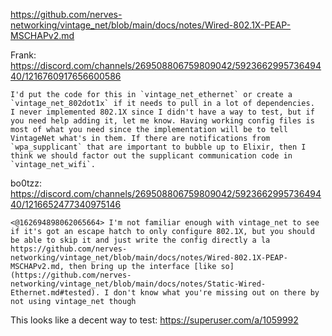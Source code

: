 https://github.com/nerves-networking/vintage_net/blob/main/docs/notes/Wired-802.1X-PEAP-MSCHAPv2.md

Frank: https://discord.com/channels/269508806759809042/592366299573649440/1216760917656600586
```
I'd put the code for this in `vintage_net_ethernet` or create a `vintage_net_802dot1x` if it needs to pull in a lot of dependencies.  I never implemented 802.1X since I didn't have a way to test, but if you need help adding it, let me know. Having working config files is most of what you need since the implementation will be to tell VintageNet what's in them. If there are notifications from `wpa_supplicant` that are important to bubble up to Elixir, then I think we should factor out the supplicant communication code in `vintage_net_wifi`.
```

bo0tzz: https://discord.com/channels/269508806759809042/592366299573649440/1216652477340975146
```
<@162694898062065664> I'm not familiar enough with vintage_net to see if it's got an escape hatch to only configure 802.1X, but you should be able to skip it and just write the config directly a la https://github.com/nerves-networking/vintage_net/blob/main/docs/notes/Wired-802.1X-PEAP-MSCHAPv2.md, then bring up the interface [like so](https://github.com/nerves-networking/vintage_net/blob/main/docs/notes/Static-Wired-Ethernet.md#tested). I don't know what you're missing out on there by not using vintage_net though
```

This looks like a decent way to test:
https://superuser.com/a/1059992

